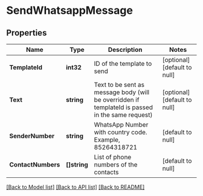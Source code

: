 # SendWhatsappMessage

## Properties
Name | Type | Description | Notes
------------ | ------------- | ------------- | -------------
**TemplateId** | **int32** | ID of the template to send | [optional] [default to null]
**Text** | **string** | Text to be sent as message body (will be overridden if templateId is passed in the same request) | [optional] [default to null]
**SenderNumber** | **string** | WhatsApp Number with country code. Example, 85264318721 | [default to null]
**ContactNumbers** | **[]string** | List of phone numbers of the contacts | [default to null]

[[Back to Model list]](../README.md#documentation-for-models) [[Back to API list]](../README.md#documentation-for-api-endpoints) [[Back to README]](../README.md)


